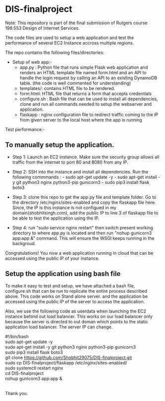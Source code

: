 # DIS-finalproject

Note: This repository is part of the final submission of Rutgers course 198:553 Design of Internet Services.

The code files are used to setup a web application and test the performance of several EC2 Instance accross multiple regions.

The repo contains the following files/directories:
- Setup of web app:-
  - app.py : Python file that runs simple Flask web application and renders an HTML template file named form.html and an API to handle the login request by  calling an API to an existing DynamoDB table. (the code is well commented for understanding)
  - templates/: contains HTML file to be rendered.
  - form.html: HTML file that returns a form that accepts credentials
  - configure.sh : Bash file that can be used to install all dependencies, clone and run all commands needed to setup the webserver and application.
  - flaskapp : nginx configuration file to redirect traffic coming to the IP from given server to the local host where the app is running
  
Test performance:-
  
  
  
  

## To manually setup the application.
  - Step 1: Launch an EC2 instance. Make sure the security group allows all traffic from the internet to port 80 and 8080 from any IP.
  - Step 2: SSH into the instance and install all dependencies. Run the following commmands :
            - sudo apt-get update -y
            - sudo apt-get install -y git python3 nginx python3-pip gunicorn3
            - sudo pip3 install flask boto3
            
  - Step 3: clone this repo to get the app.py file and template folder. Go to the directory /etc/nginx/sites-enabled and copy the flaskapp file here. Since, the IP is this instance is not configued in my domain(shobhitsingh.com), add the public IP to line 3 of flaskapp file to be able to test the application using the IP.
  - Step 4: run "sudo service nginx restart" then switch present working directory to where app.py is located and then run "nohup gunicorn3 app:app &" command. This will ensure the WSGI keeps running in the backgroud.
  
  Congratulations! You now a web application running in cloud that can be accessed using the public IP of your instance.
  
## Setup the application using bash file
  
  To make it easy to test and setup, we have attached a bash file, configure.sh that can be run to replicate the entire process described above. This code works on Stand alone server. and the application be accessed using the public IP of the server to access the application.<br>
  
  Also, we use the following code as userdata when launching the EC2 instance behind out load balancer. This works on our load balancer only because the server is directed to out doman which points to the static application load balancer. The server IP can change.<br>
  
#!/bin/bash <br>
sudo apt-get update -y <br>
sudo apt-get install -y git python3 nginx python3-pip gunicorn3 <br>
sudo pip3 install flask boto3 <br>
git clone https://github.com/Shobhit29075/DIS-finalproject.git <br>
sudo cp DIS-finalproject/flaskapp /etc/nginx/sites-enabled/ <br>
sudo systemctl restart nginx <br>
cd DIS-finalproject <br>
nohup gunicorn3 app:app & <br><br>
  
Thank you.
